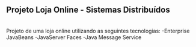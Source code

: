 ## Projeto Loja Online - Sistemas Distribuídos
<br/>
 Projeto de uma loja online utilizando as seguintes tecnologias:
-Enterprise JavaBeans
-JavaServer Faces
-Java Message Service
